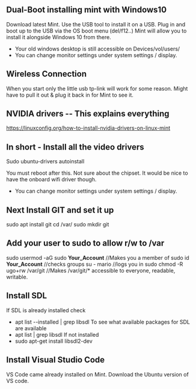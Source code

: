 ## Dual-Boot installing mint with Windows10
Download latest Mint.
Use the USB tool to install it on a USB.
Plug in and boot up to the USB via the OS boot menu (del/f12..)
Mint will allow you to install it alongside Windows 10 from there.

* Your old windows desktop is still accessible on Devices/vol/users/
* You can change monitor settings under system settings / display.

## Wireless Connection
When you start only the little usb tp-link will work for some reason. Might have to pull it out & plug it back in for Mint to see it.

## NVIDIA drivers -- This explains everything 
https://linuxconfig.org/how-to-install-nvidia-drivers-on-linux-mint

## In short - Install all the video drivers 
Sudo ubuntu-drivers autoinstall 

You must reboot after this. Not sure about the chipset. It would be nice to have the onboard wifi driver though.
* You can change monitor settings under system settings / display.

## Next Install GIT and set it up
sudo apt install git
cd /var/
sudo mkdir git

## Add your user to sudo to allow r/w to /var
sudo usermod -aG sudo **Your_Account** //Makes you a member of sudo
id **Your_Account** //checks groups
su - mario //logs you in
sudo chmod -R ugo+rw /var/git //Makes /var/git/* accessible to everyone, readable, writable.

## Install SDL 
If SDL is already installed check
* apt list --installed | grep libsdl
To see what available packages for SDL are available
* apt list | grep libsdl
If not installed 
* sudo apt-get install libsdl2-dev

## Install Visual Studio Code
VS Code came already installed on Mint.
Download the Ubuntu version of VS code.





